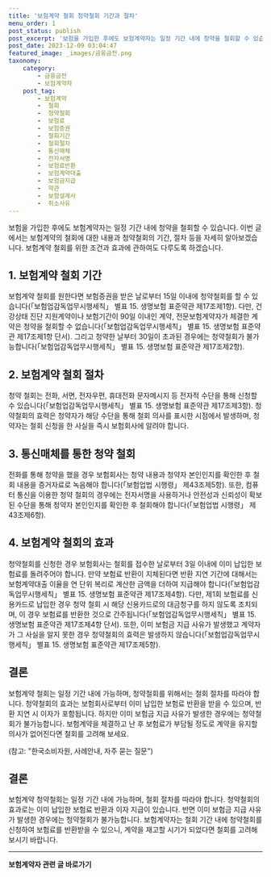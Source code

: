 ```yaml
---
title: '보험계약 철회 청약철회 기간과 절차'
menu_order: 1
post_status: publish
post_excerpt: '보험을 가입한 후에도 보험계약자는 일정 기간 내에 청약을 철회할 수 있습니다. 이번 글에서는 보험계약의 철회에 대한 내용과 청약철회의 기간, 절차 등을 자세히 알아보겠습니다. 보험계약 철회를 위한 조건과 효과에 관하여도 다루도록 하겠습니다.'
post_date: 2023-12-09 03:04:47
featured_image: _images/금융금전.png
taxonomy:
    category:
        - 금융금전
        - 보험계약자
    post_tag:
        - 보험계약
        -  철회
        -  청약철회
        -  보험료
        -  보험증권
        -  철회기간
        -  철회절차
        -  통신매체
        -  전자서명
        -  보험료반환
        -  보험계약대출
        -  보험금지급
        -  약관
        -  보험설계사
        -  취소사유
---
```



보험을 가입한 후에도 보험계약자는 일정 기간 내에 청약을 철회할 수 있습니다. 이번 글에서는 보험계약의 철회에 대한 내용과 청약철회의 기간, 절차 등을 자세히 알아보겠습니다. 보험계약 철회를 위한 조건과 효과에 관하여도 다루도록 하겠습니다.

## 1. 보험계약 철회 기간

보험계약 철회를 원한다면 보험증권을 받은 날로부터 15일 이내에 청약철회를 할 수 있습니다(「보험업감독업무시행세칙」 별표 15. 생명보험 표준약관 제17조제1항). 다만, 건강상태 진단 지원계약이나 보험기간이 90일 이내인 계약, 전문보험계약자가 체결한 계약은 청약을 철회할 수 없습니다(「보험업감독업무시행세칙」 별표 15. 생명보험 표준약관 제17조제1항 단서). 그리고 청약한 날부터 30일이 초과된 경우에는 청약철회가 불가능합니다(「보험업감독업무시행세칙」 별표 15. 생명보험 표준약관 제17조제2항).

## 2. 보험계약 철회 절차

청약 철회는 전화, 서면, 전자우편, 휴대전화 문자메시지 등 전자적 수단을 통해 신청할 수 있습니다(「보험업감독업무시행세칙」 별표 15. 생명보험 표준약관 제17조제3항). 청약철회의 효력은 청약자가 해당 수단을 통해 철회 의사를 표시한 시점에서 발생하며, 청약자는 철회 신청을 한 사실을 즉시 보험회사에 알려야 합니다.

## 3. 통신매체를 통한 청약 철회

전화를 통해 청약을 했을 경우 보험회사는 청약 내용과 청약자 본인인지를 확인한 후 철회 내용을 증거자료로 녹음해야 합니다(「보험업법 시행령」 제43조제5항). 또한, 컴퓨터 통신을 이용한 청약 철회의 경우에는 전자서명을 사용하거나 안전성과 신뢰성이 확보된 수단을 통해 청약자 본인인지를 확인한 후 철회해야 합니다(「보험업법 시행령」 제43조제6항).

## 4. 보험계약 철회의 효과

청약철회를 신청한 경우 보험회사는 철회를 접수한 날로부터 3일 이내에 이미 납입한 보험료를 돌려주어야 합니다. 만약 보험료 반환이 지체된다면 반환 지연 기간에 대해서는 보험계약대출 이율을 연 단위 복리로 계산한 금액을 더하여 지급해야 합니다(「보험업감독업무시행세칙」 별표 15. 생명보험 표준약관 제17조제4항). 다만, 제1회 보험료를 신용카드로 납입한 경우 청약 철회 시 해당 신용카드로의 대금청구를 하지 않도록 조치되며, 이 경우 보험료를 반환한 것으로 간주됩니다(「보험업감독업무시행세칙」 별표 15. 생명보험 표준약관 제17조제4항 단서). 또한, 이미 보험금 지급 사유가 발생했고 계약자가 그 사실을 알지 못한 경우 청약철회의 효력은 발생하지 않습니다(「보험업감독업무시행세칙」 별표 15. 생명보험 표준약관 제17조제5항).

## 결론

보험계약 철회는 일정 기간 내에 가능하며, 청약철회를 위해서는 철회 절차를 따라야 합니다. 청약철회의 효과는 보험회사로부터 이미 납입한 보험료 반환을 받을 수 있으며, 반환 지연 시 이자가 포함됩니다. 하지만 이미 보험금 지급 사유가 발생한 경우에는 청약철회가 불가능합니다. 보험계약을 체결하고 난 후 보험료가 부담될 정도로 계약을 유지할 의사가 없어진다면 철회를 고려해 보세요.

(참고: "한국소비자원, 사례안내, 자주 묻는 질문")

## 결론
보험계약 청약철회는 일정 기간 내에 가능하며, 철회 절차를 따라야 합니다. 청약철회의 효과로는 이미 납입한 보험료 반환과 이자 지급이 있습니다. 반면 이미 보험금 지급 사유가 발생한 경우에는 청약철회가 불가능합니다. 보험계약자는 철회 기간 내에 청약철회를 신청하여 보험료를 반환받을 수 있으니, 계약을 재고할 시기가 되었다면 철회를 고려해보시기 바랍니다.
<!-- wp:separator -->
<hr class="wp-block-separator has-alpha-channel-opacity"/>
<!-- /wp:separator -->

<!-- wp:group {"backgroundColor":"base","layout":{"type":"constrained"}} -->
<div class="wp-block-group has-base-background-color has-background"><!-- wp:paragraph {"align":"center","fontSize":"medium"} -->
<p class="has-text-align-center has-large-font-size"><strong>보험계약자 관련 글 바로가기</strong></p>
<!-- /wp:paragraph -->


<!-- wp:latest-posts
{"categories":[{"id":13963,"count":19,"description":"","link":"https://uknowlaw.com/category/%eb%b3%b4%ed%97%98%ea%b3%84%ec%95%bd%ec%9e%90/","name":"보험계약자","slug":"보험계약자","taxonomy":"category","parent":0,"meta":[],"_links":{"self":[{"href":"https://uknowlaw.com/wp-json/wp/v2/categories/13963"}],"collection":[{"href":"https://uknowlaw.com/wp-json/wp/v2/categories"}],"about":[{"href":"https://uknowlaw.com/wp-json/wp/v2/taxonomies/category"}],"wp:post_type":[{"href":"https://uknowlaw.com/wp-json/wp/v2/posts?categories=13963"}],"curies":[{"name":"wp","href":"https://api.w.org/{rel}","templated":true}]}}],"postsToShow":100,"excerptLength":28,"postLayout":"grid","columns":2,"featuredImageAlign":"left","featuredImageSizeSlug":"large","fontSize":"small"} /--></div>
<!-- /wp:group -->